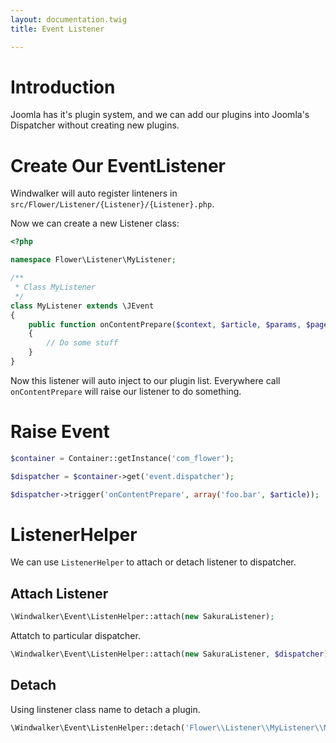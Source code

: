```yaml
---
layout: documentation.twig
title: Event Listener

---
```


# Introduction

Joomla has it's plugin system, and we can add our plugins into Joomla's Dispatcher without creating new plugins.

# Create Our EventListener

Windwalker will auto register linteners in `src/Flower/Listener/{Listener}/{Listener}.php`.

Now we can create a new Listener class:

``` php
<?php

namespace Flower\Listener\MyListener;

/**
 * Class MyListener
 */
class MyListener extends \JEvent
{
	public function onContentPrepare($context, $article, $params, $page = 0)
	{
		// Do some stuff
	}
}
```

Now this listener will auto inject to our plugin list. Everywhere call `onContentPrepare` will raise our listener to do something.

# Raise Event

``` php
$container = Container::getInstance('com_flower');

$dispatcher = $container->get('event.dispatcher');

$dispatcher->trigger('onContentPrepare', array('foo.bar', $article));
```

# ListenerHelper

We can use `ListenerHelper` to attach or detach listener to dispatcher.

## Attach Listener

``` php
\Windwalker\Event\ListenHelper::attach(new SakuraListener);
```

Attatch to particular dispatcher.

``` php
\Windwalker\Event\ListenHelper::attach(new SakuraListener, $dispatcher);
```

## Detach

Using linstener class name to detach a plugin.

``` php
\Windwalker\Event\ListenHelper::detach('Flower\\Listener\\MyListener\\MyListener');
```

